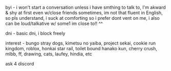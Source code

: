 byi - i won't start a conversation unless i have smthing to talk to,
I'm akward & shy at first even w/close friends sometimes,
im not that fluent in English, so pls understand, i suck at comforting so i prefer dont vent on me, i also can be loud/talkative w/ some1 im close to!! ^^

dni - basic dni, i block freely

interest - bungo stray dogs, kimetsu no yaiba, project sekai, cookie run kingdom,
roblox, honkai star rail, toilet bound hanako kun, cherry crush, mlbb, ff, drawing, cats, laufey, hindia, etc

ask 4 discord